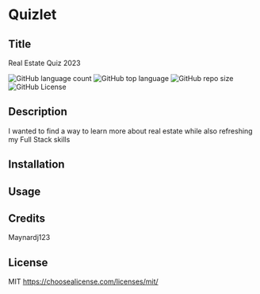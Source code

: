 # Quizlet


## Title
Real Estate Quiz 2023

![GitHub language count](https://img.shields.io/github/languages/count/Maynardj123/Quizlet?style=flat-square)
![GitHub top language](https://img.shields.io/github/languages/top/Maynardj123/Quizlet?style=flat-square&color=green)
![GitHub repo size](https://img.shields.io/github/repo-size/Maynardj123/Quizlet?style=flat-square&color=yellow)
![GitHub License](https://img.shields.io/github/license/Maynardj123/Quizlet?style=flat-square&color=orange)

## Description
I wanted to find a way to learn more about real estate while also refreshing my Full Stack skills

## Installation

## Usage

## Credits
Maynardj123

## License
MIT
https://choosealicense.com/licenses/mit/

